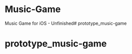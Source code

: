 Music-Game
==========

Music Game for iOS - Unfinished# prototype_music-game
# prototype_music-game
